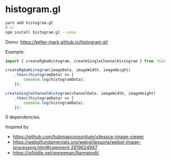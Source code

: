 # histogram.gl

```sh
yarn add histogram.gl
# or
npm install histogram.gl --save
```

Demo: https://keller-mark.github.io/histogram.gl/

Example:

```js
import { createRgbaHistogram, createSingleChannelHistogram } from 'histogram.gl';

createRgbaHistogram(imageData, imageWidth, imageHeight)
    .then((histogramData) => {
        console.log(histogramData);
    });

createSingleChannelHistogram(channelData, imageWidth, imageHeight)
    .then((histogramData) => {
        console.log(histogramData);
    });
```

0 dependencies.

Inspired by
- https://github.com/hubmapconsortium/vitessce-image-viewer
- https://webglfundamentals.org/webgl/lessons/webgl-image-processing.html#comment-2619624947
- https://jsfiddle.net/greggman/9amgpndt/
